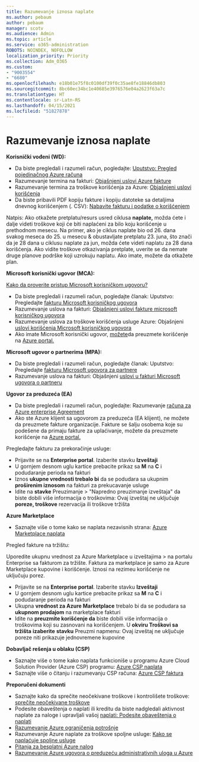 ```yaml
---
title: Razumevanje iznosa naplate
ms.author: pebaum
author: pebaum
manager: scotv
ms.audience: Admin
ms.topic: article
ms.service: o365-administration
ROBOTS: NOINDEX, NOFOLLOW
localization_priority: Priority
ms.collection: Adm_O365
ms.custom:
- "9003554"
- "6680"
ms.openlocfilehash: e18b01e75f8c0100df39f0c35ae8fe18846db803
ms.sourcegitcommit: 8bc60ec34bc1e40685e3976576e04a2623f63a7c
ms.translationtype: HT
ms.contentlocale: sr-Latn-RS
ms.lasthandoff: 04/15/2021
ms.locfileid: "51827878"
---
```

# <a name="understand-billing-amount"></a>Razumevanje iznosa naplate

**Korisnički vođeni (WD):**

- Da biste pregledali i razumeli račun, pogledajte: [Uputstvo: Pregled pojedinačnog Azure računa](https://docs.microsoft.com/azure/cost-management-billing/understand/review-individual-bill?WT.mc_id=Portal-Microsoft_Azure_Support)
- Razumevanje termina na fakturi: [Objašnjeni uslovi Azure fakture](https://docs.microsoft.com/azure/cost-management-billing/understand/understand-invoice?WT.mc_id=Portal-Microsoft_Azure_Support)
- Razumevanje termina za troškove korišćenja za Azure: [Objašnjeni uslovi korišćenja](https://docs.microsoft.com/azure/cost-management-billing/understand/understand-usage?WT.mc_id=Portal-Microsoft_Azure_Support)
- Da biste pribavili PDF kopiju fakture i kopiju datoteke sa detaljima dnevnog korišćenjem (. CSV): [Nabavite fakturu i podatke o korišćenjem](https://docs.microsoft.com/azure/billing/billing-download-azure-invoice-daily-usage-date?WT.mc_id=Portal-Microsoft_Azure_Support)

Natpis: Ako otkažete pretplatu/resurs usred ciklusa **naplate,** možda ćete i dalje videti troškove koji će biti naplaćeni za bilo koju korišćenje u prethodnom mesecu. Na primer, ako je ciklus naplate bio od 26. dana svakog meseca do 25. u mesecu & obustavljate pretplatu 23. juna, što znači da je 28 dana u ciklusu naplate za jun, možda ćete videti naplatu za 28 dana korišćenja. Ako vidite troškove otkazivanja pretplate, uverite se da nemate druge planove podrške koji uzrokuju naplatu. Ako imate, možete da otkažete plan.

**Microsoft korisnički ugovor (MCA):**

[Kako da proverite pristup Microsoft korisničkom ugovoru?](https://docs.microsoft.com/azure/cost-management-billing/manage/download-azure-invoice-daily-usage-date?WT.mc_id=Portal-Microsoft_Azure_Support#check-access-to-a-microsoft-customer-agreement)

- Da biste pregledali i razumeli račun, pogledajte članak: Uputstvo: Pregledajte [fakturu Microsoft korisničkog ugovora](https://docs.microsoft.com/azure/cost-management-billing/understand/review-customer-agreement-bill?WT.mc_id=Portal-Microsoft_Azure_Support)
- Razumevanje uslova na fakturi: [Objašnjeni uslovi fakture microsoft korisničkog ugovora](https://docs.microsoft.com/azure/cost-management-billing/understand/mca-understand-your-invoice?WT.mc_id=Portal-Microsoft_Azure_Support)
- Razumevanje uslova za troškove korišćenja usluge Azure: Objašnjeni [uslovi korišćenja Microsoft korisničkog ugovora](https://docs.microsoft.com/azure/cost-management-billing/understand/mca-understand-your-usage?WT.mc_id=Portal-Microsoft_Azure_Support)
- Ako imate Microsoft korisnički ugovor, [možete](https://docs.microsoft.com/azure/cost-management-billing/manage/download-azure-invoice-daily-usage-date?WT.mc_id=Portal-Microsoft_Azure_Support#check-access-to-a-microsoft-customer-agreement)da preuzmete korišćenje na [Azure portal.](https://portal.azure.com/)

**Microsoft ugovor o partnerima (MPA):**

- Da biste pregledali i razumeli račun, pogledajte članak: Uputstvo: Pregledajte [fakturu Microsoft ugovora za partnere](https://docs.microsoft.com/azure/cost-management-billing/understand/review-partner-agreement-bill?WT.mc_id=Portal-Microsoft_Azure_Support)
- Razumevanje uslova na fakturi: Objašnjeni [uslovi u fakturi Microsoft ugovora o partneru](https://docs.microsoft.com/azure/cost-management-billing/understand/mpa-invoice-terms?WT.mc_id=Portal-Microsoft_Azure_Support)

**Ugovor za preduzeća (EA)**

- Da biste pregledali i razumeli račun, pogledajte: Razumevanje [računa za Azure enterprise Agreement](https://docs.microsoft.com/azure/cost-management-billing/understand/review-enterprise-agreement-bill?WT.mc_id=Portal-Microsoft_Azure_Support)
- Ako ste Azure klijent sa ugovorom za preduzeća (EA klijent), ne možete da preuzmete fakture organizacije. Fakture se šalju osobema koje su podešene da primaju fakture za uplaćivanje, možete da preuzmete korišćenje na [Azure portal.](https://portal.azure.com/)

Pregledajte fakturu za prekoračinje usluge:

- Prijavite se na **Enterprise portal**. Izaberite stavku **Izveštaji**
- U gornjem desnom uglu kartice prebacite prikaz sa **M** na **C** i podudaranje perioda na fakturi
- Iznos **ukupne vrednosti trebalo bi** da se podudara sa ukupnim **proširenim iznosom** na fakturi za prekucavanje usluge
- Idite na **stavke** Preuzimanje > "Napredno preuzimanje izveštaja" da biste dobili više informacija o troškovima: Ovaj izveštaj ne uključuje **poreze, troškove** rezervacija ili troškove tržišta

**Azure Marketplace**

- Saznajte više o tome kako se naplata nezavisnih strana: [Azure Marketplace naplata](https://docs.microsoft.com/azure/billing/billing-understand-your-azure-marketplace-charges?WT.mc_id=Portal-Microsoft_Azure_Support)

Pregled fakture na tržištu:

Uporedite ukupnu vrednost za Azure Marketplace u izveštajima > na portalu Enterprise sa fakturom za tržište. Faktura za marketplace je samo za Azure Marketplace kupovine i korišćenje. Iznosi na rezimeu korišćenje ne uključuju porez.

- Prijavite se na **Enterprise portal**. Izaberite stavku **Izveštaji**
- U gornjem desnom uglu kartice prebacite prikaz sa **M** na **C** i podudaranje perioda na fakturi
- Ukupna **vrednost za Azure Marketplace** trebalo bi da se podudara sa **ukupnom prodajom** na marketplace fakturi
- Idite na **preuzmite korišćenje da** biste dobili više informacija o troškovima koji su zasnovani na korišćenjem. U **okviru Troškovi sa tržišta** **izaberite** **stavku** Preuzmi napmenu: Ovaj izveštaj ne uključuje poreze niti prikazuje jednovremene kupovine

**Dobavljač rešenja u oblaku (CSP)**

- Saznajte više o tome kako naplata funkcioniše u programu Azure Cloud Solution Provider (Azure CSP) programu: [Azure CSP naplata](https://docs.microsoft.com/azure/cloud-solution-provider/billing/azure-csp-billing-overview?WT.mc_id=Portal-Microsoft_Azure_Support)
- Saznajte više o čitanju i razumevanju CSP računa: [Azure CSP faktura](https://docs.microsoft.com/azure/cloud-solution-provider/billing/azure-csp-invoice?WT.mc_id=Portal-Microsoft_Azure_Support)

**Preporučeni dokumenti**

- Saznajte kako da sprečite neočekivane troškove i kontrolišete troškove: [sprečite neočekivane troškove](https://docs.microsoft.com/azure/cost-management-billing/manage/getting-started?WT.mc_id=Portal-Microsoft_Azure_Support)
- Podesite obaveštenja o naplati ili kreditu da biste nadgledali aktivnost naplate za naloge i upravljali vašoj [naplati: Podesite obaveštenja o naplati](https://docs.microsoft.com/azure/cost-management-billing/costs/cost-mgt-alerts-monitor-usage-spending?WT.mc_id=Portal-Microsoft_Azure_Support)
- [Razumevanje Azure ograničenja potrošnje](https://docs.microsoft.com/azure/cost-management-billing/manage/spending-limit?WT.mc_id=Portal-Microsoft_Azure_Support)
- Razumevanje Azure naplate za troškove spoljne usluge: [Kako se naplaćuje spoljne usluge](https://docs.microsoft.com/azure/cost-management-billing/understand/understand-azure-marketplace-charges?WT.mc_id=Portal-Microsoft_Azure_Support)
- [Pitanja za besplatni Azure nalog](https://azure.microsoft.com/free/free-account-faq/)
- [Razumevanje Azure ugovora o preduzeću administrativnih uloga u Azure](https://docs.microsoft.com/azure/cost-management-billing/manage/understand-ea-roles?WT.mc_id=Portal-Microsoft_Azure_Support)